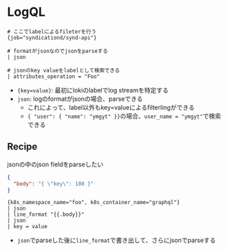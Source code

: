 # LogQL

```
# ここでlabelによるfileterを行う
{job="syndicationd/synd-api"} 

# formatがjsonなのでjsonをparseする
| json

# jsonのkey valueをlabelとして検索できる
| attributes_operation = "Foo"
```

* `{key=value}`: 最初にlokiのlabelでlog streamを特定する
* `json`: logのformatがjsonの場合、parseできる
  * これによって、label以外もkey=valueによるfilterlingができる
  * `{ "user": { "name": "ymgyt" }}`の場合、`user_name = "ymgyt"`で検索できる


## Recipe

jsonの中のjson fieldをparseしたい  

```json
{
  "body": "{ \"key\": 100 }"
}
```

```logql
{k8s_namespace_name="foo", k8s_container_name="graphql"} 
| json 
| line_format "{{.body}}" 
| json 
| key = value
```

* `json`でparseした後に`line_format`で書き出して、さらにjsonでparseする
